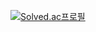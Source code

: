 
[![Solved.ac프로필](http://mazassumnida.wtf/api/generate_badge?boj=spring0504)](https://solved.ac/spring0504)
